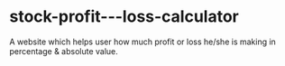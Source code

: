 # stock-profit---loss-calculator
A website which helps user how much profit or loss he/she is making in percentage & absolute value.
